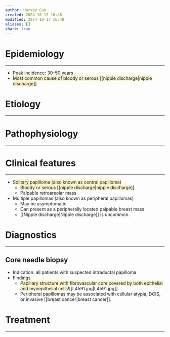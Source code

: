 ```yaml
---
author: Harvey Guo
created: 2024-10-17 16:48
modified: 2024-10-17 16:48
aliases: []
share: true
---
```

# Epidemiology
---
- Peak incidence: 30–50 years
- <span style="background:rgba(240, 200, 0, 0.2)">Most common cause of bloody or serous [[nipple discharge|nipple discharge]]</span>

# Etiology
---


# Pathophysiology
---


# Clinical features
---
- <span style="background:rgba(240, 200, 0, 0.2)">Solitary papilloma (also known as central papilloma) </span>
	- <span style="background:rgba(240, 200, 0, 0.2)">Bloody or serous [[nipple discharge|nipple discharge]]</span>
	- Palpable retroareolar mass
- Multiple papillomas (also known as peripheral papillomas) 
	- May be asymptomatic 
	- Can present as a peripherally located palpable breast mass
	- [[Nipple discharge|Nipple discharge]] is uncommon.

# Diagnostics
---
## Core needle biopsy
- Indication: all patients with suspected intraductal papilloma 
- Findings 
	- <span style="background:rgba(240, 200, 0, 0.2)">Papillary structure with fibrovascular core covered by both epithelial and myoepithelial cells</span>![[L4591.jpg|L4591.jpg]]
	- Peripheral papillomas may be associated with cellular atypia, DCIS, or invasive [[breast cancer|breast cancer]].

# Treatment
---

